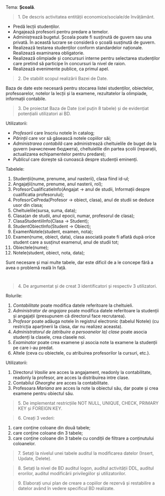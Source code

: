 Tema: **Școală**.

> 1\. De descris activitatea entității economice/sociale/de învățământ.

- Predă lecții studenților.
- Angajează profesorii pentru predare a temelor.
- Administrează bugetul. Școala poate fi susținută de guvern sau una privată. În această lucrare se consideră o școală susținută de guvern.
- Realizează testarea studenților conform standardelor naționale. Realizează examinarea obligatorie.
- Realizează olimpiade și concursuri interne pentru selectarea studenților care pretind să participe în concursuri la nivel de raion.
- Realizează evenimente publice, ca primul apel.


> 2\. De stabilit scopul realizării Bazei de Date.

Baza de date este necesară pentru stocarea listei studenților, obiectelor, profesoarelor, notelor la lecții și la examene, rezultatelor la olimpiade, informații contabile.


> 3\. De proiectat Baza de Date (cel puțin 8 tabele) și de evidențiat potențialii utilizatori ai BD.

Utilizatorii:

- *Profesorii* care înscriu notele în catalog;
- *Părinții* care vor să găsească notele copiilor săi;
- *Administrarea contabilă* care administrează cheltuielile de buget de la guvern (начисление бюджета), cheltuielile din partea școlii (reparații, actualizarea echipamentelor pentru predare);
- *Publicul* care dorește să cunoască despre studenții eminenți.


Tabelele:
1. Studenții(nume, prenume, anul nasterii), clasa fiind id-ul;
2. Angajații(nume, prenume, anul nasterii, rol);
3. ProfesorCualificatieInfo(Angajat -> anul de studii, Informații despre cualificatia profesorului);
4. ProfesorCePreda(Profesor -> obiect, clasa), anul de studii se deduce usor din clasa;
5. Cheltuielile(sursa, suma, data);
6. Clasa(an de studii, anul epocii, numar, profesorul de clasa); 
7. ClasaStudentiiInfo(Clasa -> Student);
7. StudentObiectInfo(Student -> Obiect);
8. ExamenNotele(student, examen, nota);
9. Examen(nume, obiect, data), clasa asociată poate fi aflată după orice student care a susținut examenul, anul de studii tot;
10. Obiectele(nume);
11. Notele(student, obiect, nota, data);

Sunt necesare și mai multe tabele, dar este dificil de a le concepe fără a avea o problemă reală în față.


```


```




> 4\. De argumentat și de creat 3 identificatori și respectiv 3 utilizatori.


Rolurile:

1. *Contabilitate* poate modifica datele referitoare la cheltuieli.
2. *Administrator de angajare* poate modifica datele referitoare la studenții și angajații (presupunem că directorul face recrutarea).
3. *Profesor* poate adăuga notele în registrul electronic (tabelul Notele) (cu restricția aparținerii la clasa, dar nu realizez aceasta).
4. *Administratorul de (atribuire a persoanelor la) clase* poate asocia studenți la clasele, crea clasele noi.
5. *Examinator* poate crea examene și asocia note la examene la studenții pe care i-au predat.
6. Altele (ceva cu obiectele, cu atribuirea profesorilor la cursuri, etc.).


Utilizatorii:

1. Directorul *Vasilie* are acces la angajament, readonly la contabilitate, readonly la profesor, are acces la distribuirea intre clase.
2. Contabilul *Gheorghe* are acces la contabilitate.
3. Profesoara *Mariana* are acces la note la obiectul său, dar poate și crea examene pentru obiectul său.


> 5\. De implementat restricțiile NOT NULL, UNIQUE, CHECK, PRIMARY KEY și FOREIGN KEY.

> 6\. Creați 3 vederi:
1) care conține coloane din două tabele;
2) care conține coloane din 3 tabele;
3) care conține coloane din 3 tabele cu condiții de filtrare a conținutului coloanelor.

> 7\. Setați la nivelul unei tabele auditul la modificarea datelor (Insert, Update, Delete).

> 8\. Setați la nivel de BD auditul logon, auditul activității DDL, auditul erorilor, auditul modificării privilegiilor și utilizatorilor.

> 9\. Elaborați unui plan de creare a copiilor de rezervă și restabilire a datelor având în vedere specificul BD realizate.